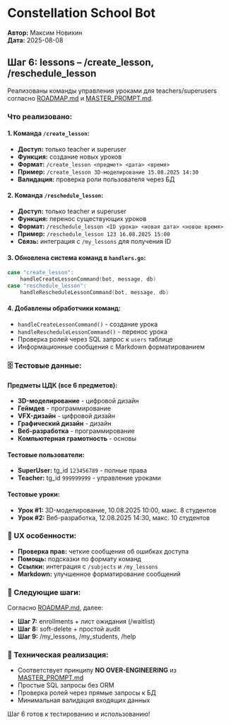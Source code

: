 # Constellation School Bot
**Автор:** Максим Новихин  
**Дата:** 2025-08-08

## Шаг 6: lessons – /create_lesson, /reschedule_lesson

Реализованы команды управления уроками для teachers/superusers согласно [ROADMAP.md](./ROADMAP.md) и [MASTER_PROMPT.md](./MASTER_PROMPT.md).

### Что реализовано:

#### 1. Команда `/create_lesson`:
- **Доступ:** только teacher и superuser
- **Функция:** создание новых уроков
- **Формат:** `/create_lesson <предмет> <дата> <время>`
- **Пример:** `/create_lesson 3D-моделирование 15.08.2025 14:30`
- **Валидация:** проверка роли пользователя через БД

#### 2. Команда `/reschedule_lesson`:  
- **Доступ:** только teacher и superuser
- **Функция:** перенос существующих уроков
- **Формат:** `/reschedule_lesson <ID урока> <новая дата> <новое время>`
- **Пример:** `/reschedule_lesson 123 16.08.2025 15:00`
- **Связь:** интеграция с `/my_lessons` для получения ID

#### 3. Обновлена система команд в `handlers.go`:
```go
case "create_lesson":
    handleCreateLessonCommand(bot, message, db)
case "reschedule_lesson": 
    handleRescheduleLessonCommand(bot, message, db)
```

#### 4. Добавлены обработчики команд:
- `handleCreateLessonCommand()` - создание урока
- `handleRescheduleLessonCommand()` - перенос урока
- Проверка ролей через SQL запрос к `users` таблице
- Информационные сообщения с Markdown форматированием

### 🗄️ Тестовые данные:

#### Предметы ЦДК (все 6 предметов):
- **3D-моделирование** - цифровой дизайн
- **Геймдев** - программирование  
- **VFX-дизайн** - цифровой дизайн
- **Графический дизайн** - дизайн
- **Веб-разработка** - программирование
- **Компьютерная грамотность** - основы

#### Тестовые пользователи:
- **SuperUser:** tg_id `123456789` - полные права
- **Teacher:** tg_id `999999999` - управление уроками

#### Тестовые уроки:
- **Урок #1:** 3D-моделирование, 10.08.2025 10:00, макс. 8 студентов
- **Урок #2:** Веб-разработка, 12.08.2025 14:30, макс. 10 студентов

### 📱 UX особенности:
- **Проверка прав:** четкие сообщения об ошибках доступа
- **Помощь:** подсказки по формату команд
- **Ссылки:** интеграция с `/subjects` и `/my_lessons`
- **Markdown:** улучшенное форматирование сообщений

### 🎯 Следующие шаги:
Согласно [ROADMAP.md](./ROADMAP.md), далее:
- **Шаг 7:** enrollments + лист ожидания (/waitlist)
- **Шаг 8:** soft-delete + простой audit  
- **Шаг 9:** /my_lessons, /my_students, /help

### 🔧 Техническая реализация:
- Соответствует принципу **NO OVER-ENGINEERING** из [MASTER_PROMPT.md](./MASTER_PROMPT.md)
- Простые SQL запросы без ORM
- Проверка ролей через прямые запросы к БД
- Минимальная валидация входящих данных

Шаг 6 готов к тестированию и использованию!
